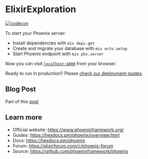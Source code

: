 # ElixirExploration

[![codecov](https://codecov.io/gh/berviantoleo/elixir-exploration/branch/main/graph/badge.svg?token=1xLXQvDxNA)](https://codecov.io/gh/berviantoleo/elixir-exploration)

To start your Phoenix server:

  * Install dependencies with `mix deps.get`
  * Create and migrate your database with `mix ecto.setup`
  * Start Phoenix endpoint with `mix phx.server`

Now you can visit [`localhost:4000`](http://localhost:4000) from your browser.

Ready to run in production? Please [check our deployment guides](https://hexdocs.pm/phoenix/deployment.html).

## Blog Post

Part of this [post](https://dev.to/berviantoleo/file-upload-using-elixir-phoenix-absinthe-and-exaws-2f5l)

## Learn more

  * Official website: https://www.phoenixframework.org/
  * Guides: https://hexdocs.pm/phoenix/overview.html
  * Docs: https://hexdocs.pm/phoenix
  * Forum: https://elixirforum.com/c/phoenix-forum
  * Source: https://github.com/phoenixframework/phoenix
